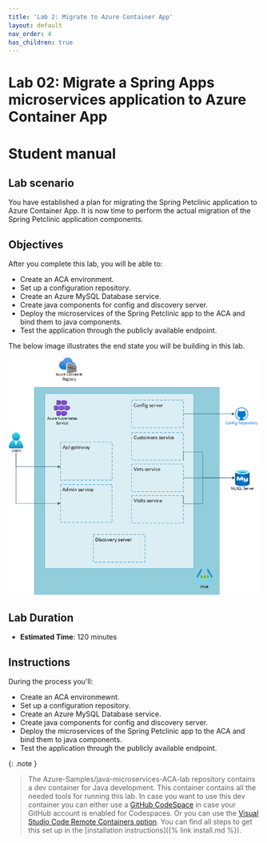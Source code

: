 ```yaml
---
title: 'Lab 2: Migrate to Azure Container App'
layout: default
nav_order: 4
has_children: true
---
```


# Lab 02: Migrate a Spring Apps microservices application to Azure Container App

# Student manual

## Lab scenario

You have established a plan for migrating the Spring Petclinic application to Azure Container App. It is now time to perform the actual migration of the Spring Petclinic application components.

## Objectives

After you complete this lab, you will be able to:

- Create an ACA environment.
- Set up a configuration repository.
- Create an Azure MySQL Database service.
- Create java components for config and discovery server.
- Deploy the microservices of the Spring Petclinic app to the ACA and bind them to java components.
- Test the application through the publicly available endpoint.

The below image illustrates the end state you will be building in this lab.

![lab 2 overview](../../images/lab2.png)

## Lab Duration

- **Estimated Time**: 120 minutes

## Instructions

During the process you'll:

- Create an ACA environmewnt.
- Set up a configuration repository.
- Create an Azure MySQL Database service.
- Create java components for config and discovery server.
- Deploy the microservices of the Spring Petclinic app to the ACA and bind them to java components.
- Test the application through the publicly available endpoint.

{: .note }
> The Azure-Samples/java-microservices-ACA-lab repository contains a dev container for Java development. This container contains all the needed tools for running this lab. In case you want to use this dev container you can either use a [GitHub CodeSpace](https://github.com/features/codespaces) in case your GitHub account is enabled for Codespaces. Or you can use the [Visual Studio Code Remote Containers option](https://code.visualstudio.com/docs/remote/containers). You can find all steps to get this set up in the [installation instructions]({% link install.md %}).
